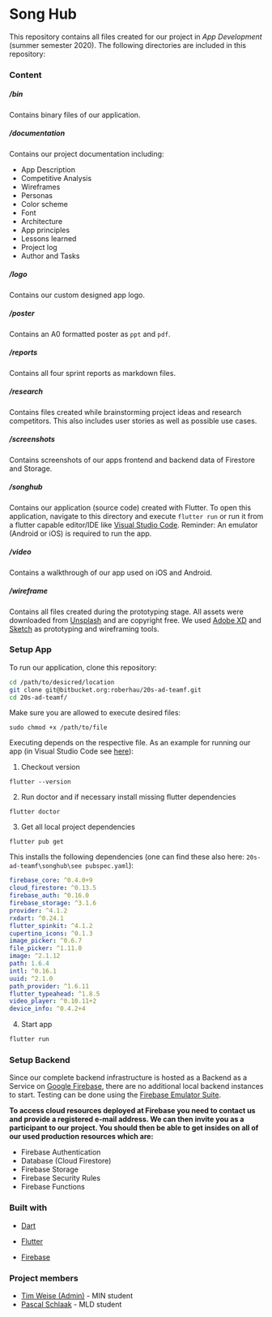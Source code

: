 # Song Hub #

This repository contains all files created for our project in *App Development* (summer semester 2020). The following directories are included in this repository:

### Content

##### /bin

Contains binary files of our application.

##### /documentation

Contains our project documentation including:

* App Description
* Competitive Analysis
* Wireframes
* Personas
* Color scheme
* Font
* Architecture
* App principles
* Lessons learned
* Project log
* Author and Tasks

##### /logo

Contains our custom designed app logo.

##### /poster

Contains an A0 formatted poster as `ppt` and `pdf`.

##### /reports

Contains all four sprint reports as markdown files.

##### /research

Contains files created while brainstorming project ideas and research competitors. This also includes user stories as well as possible use cases.

##### /screenshots

Contains screenshots of our apps frontend and backend data of Firestore and Storage.

##### /songhub

Contains our application (source code) created with Flutter. To open this application, navigate to this directory and execute `flutter run` or run it from a flutter capable editor/IDE like [Visual Studio Code](https://code.visualstudio.com/). Reminder: An emulator (Android or iOS) is required to run the app.

##### /video

Contains a walkthrough of our app used on iOS and Android.

##### /wireframe

Contains all files created during the prototyping stage. All assets were downloaded from [Unsplash](https://unsplash.com/) and are copyright free. We used [Adobe XD](https://www.adobe.com/de/products/xd.html?sdid=88X75SKP&mv=search&ef_id=EAIaIQobChMI182Z_6e76gIV2-vtCh3WjQufEAAYASAAEgLvkvD_BwE:G:s&s_kwcid=AL!3085!3!340667133503!e!!) and [Sketch](https://www.sketch.com/) as prototyping and wireframing tools.



### Setup App ###

To run our application, clone this repository:

```bash
cd /path/to/desicred/location
git clone git@bitbucket.org:roberhau/20s-ad-teamf.git
cd 20s-ad-teamf/
```

Make sure you are allowed to execute desired files:

```
sudo chmod +x /path/to/file
```

Executing depends on the respective file. As an example for running our app (in Visual Studio Code see [here](https://flutter.dev/docs/development/tools/vs-code)): 

1. Checkout version

```
flutter --version
```

2. Run doctor and if necessary install missing flutter dependencies

```
flutter doctor
```

3. Get all local project dependencies

```
flutter pub get
```

This installs the following dependencies (one can find these also here: `20s-ad-teamf\songhub\see pubspec.yaml`):

```yaml
firebase_core: ^0.4.0+9
cloud_firestore: ^0.13.5
firebase_auth: ^0.16.0
firebase_storage: ^3.1.6
provider: ^4.1.2
rxdart: ^0.24.1
flutter_spinkit: ^4.1.2
cupertino_icons: ^0.1.3
image_picker: ^0.6.7
file_picker: ^1.11.0
image: ^2.1.12
path: 1.6.4
intl: ^0.16.1
uuid: ^2.1.0
path_provider: ^1.6.11
flutter_typeahead: ^1.8.5
video_player: ^0.10.11+2
device_info: ^0.4.2+4
```

4. Start app

```bash
flutter run
```

### Setup Backend

Since our complete backend infrastructure is hosted as a Backend as a Service on [Google Firebase](https://firebase.google.com/), there are no additional local backend instances to start. Testing can be done using the [Firebase Emulator Suite](https://firebase.google.com/docs/emulator-suite).

**To access cloud resources deployed at Firebase you need to contact us and provide a registered e-mail address. We can then invite you as a participant to our project. You should then be able to get insides on all of our used production resources which are:**

* Firebase Authentication
* Database (Cloud Firestore)
* Firebase Storage
* Firebase Security Rules
* Firebase Functions

### Built with

* [Dart](https://dart.dev/)

* [Flutter](https://flutter.dev/?gclid=EAIaIQobChMIlpqYjbC76gIViu3tCh0F-gqYEAAYASAAEgLkzPD_BwE&gclsrc=aw.ds)
* [Firebase](https://firebase.google.com/)

### Project members ###

* [Tim Weise (Admin)](tim.weise@studmail.htw-aalen.de) - MIN student
* [Pascal Schlaak](pascal.schlaak@studmail.htw-aalen.de) - MLD student
